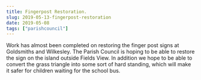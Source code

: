 ```yaml
---
title: Fingerpost Restoration.
slug: 2019-05-13-fingerpost-restoration
date: 2019-05-08
tags: ["parishcouncil"]
---
```


Work has almost been completed on restoring the finger post signs at Goldsmiths and Wilkesley. The Parish Council is hoping to be able to restore the sign on the island outside Fields View. In addition we hope to be able to convert the grass triangle into some sort of hard standing, which will make it safer for children waiting for the school bus.

